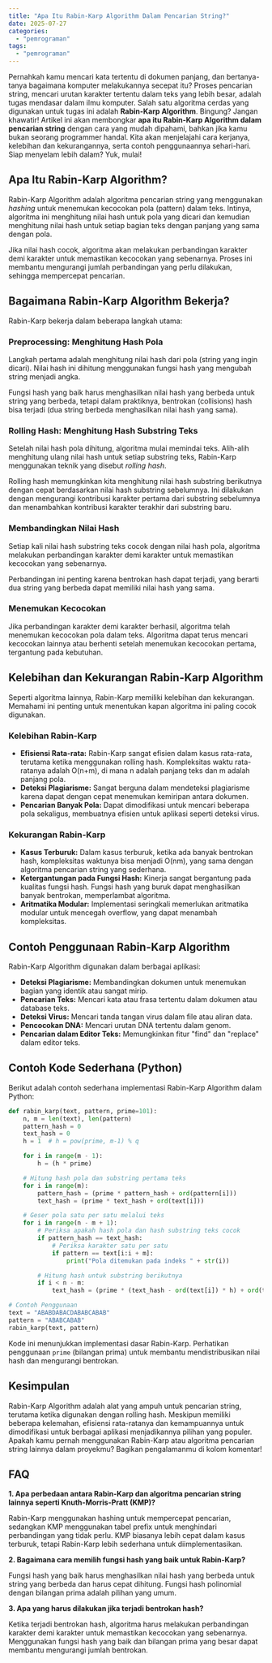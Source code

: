 ```yaml
---
title: "Apa Itu Rabin-Karp Algorithm Dalam Pencarian String?"
date: 2025-07-27
categories: 
  - "pemrograman"
tags: 
  - "pemrograman"
---
```


Pernahkah kamu mencari kata tertentu di dokumen panjang, dan bertanya-tanya bagaimana komputer melakukannya secepat itu? Proses pencarian string, mencari urutan karakter tertentu dalam teks yang lebih besar, adalah tugas mendasar dalam ilmu komputer. Salah satu algoritma cerdas yang digunakan untuk tugas ini adalah **Rabin-Karp Algorithm**. Bingung? Jangan khawatir! Artikel ini akan membongkar **apa itu Rabin-Karp Algorithm dalam pencarian string** dengan cara yang mudah dipahami, bahkan jika kamu bukan seorang programmer handal. Kita akan menjelajahi cara kerjanya, kelebihan dan kekurangannya, serta contoh penggunaannya sehari-hari. Siap menyelam lebih dalam? Yuk, mulai!

## Apa Itu Rabin-Karp Algorithm?

Rabin-Karp Algorithm adalah algoritma pencarian string yang menggunakan _hashing_ untuk menemukan kecocokan pola (pattern) dalam teks. Intinya, algoritma ini menghitung nilai hash untuk pola yang dicari dan kemudian menghitung nilai hash untuk setiap bagian teks dengan panjang yang sama dengan pola.

Jika nilai hash cocok, algoritma akan melakukan perbandingan karakter demi karakter untuk memastikan kecocokan yang sebenarnya. Proses ini membantu mengurangi jumlah perbandingan yang perlu dilakukan, sehingga mempercepat pencarian.

## Bagaimana Rabin-Karp Algorithm Bekerja?

Rabin-Karp bekerja dalam beberapa langkah utama:

### Preprocessing: Menghitung Hash Pola

Langkah pertama adalah menghitung nilai hash dari pola (string yang ingin dicari). Nilai hash ini dihitung menggunakan fungsi hash yang mengubah string menjadi angka.

Fungsi hash yang baik harus menghasilkan nilai hash yang berbeda untuk string yang berbeda, tetapi dalam praktiknya, bentrokan (collisions) hash bisa terjadi (dua string berbeda menghasilkan nilai hash yang sama).

### Rolling Hash: Menghitung Hash Substring Teks

Setelah nilai hash pola dihitung, algoritma mulai memindai teks. Alih-alih menghitung ulang nilai hash untuk setiap substring teks, Rabin-Karp menggunakan teknik yang disebut _rolling hash_.

Rolling hash memungkinkan kita menghitung nilai hash substring berikutnya dengan cepat berdasarkan nilai hash substring sebelumnya. Ini dilakukan dengan mengurangi kontribusi karakter pertama dari substring sebelumnya dan menambahkan kontribusi karakter terakhir dari substring baru.

### Membandingkan Nilai Hash

Setiap kali nilai hash substring teks cocok dengan nilai hash pola, algoritma melakukan perbandingan karakter demi karakter untuk memastikan kecocokan yang sebenarnya.

Perbandingan ini penting karena bentrokan hash dapat terjadi, yang berarti dua string yang berbeda dapat memiliki nilai hash yang sama.

### Menemukan Kecocokan

Jika perbandingan karakter demi karakter berhasil, algoritma telah menemukan kecocokan pola dalam teks. Algoritma dapat terus mencari kecocokan lainnya atau berhenti setelah menemukan kecocokan pertama, tergantung pada kebutuhan.

## Kelebihan dan Kekurangan Rabin-Karp Algorithm

Seperti algoritma lainnya, Rabin-Karp memiliki kelebihan dan kekurangan. Memahami ini penting untuk menentukan kapan algoritma ini paling cocok digunakan.

### Kelebihan Rabin-Karp

- **Efisiensi Rata-rata:** Rabin-Karp sangat efisien dalam kasus rata-rata, terutama ketika menggunakan rolling hash. Kompleksitas waktu rata-ratanya adalah O(n+m), di mana n adalah panjang teks dan m adalah panjang pola.
- **Deteksi Plagiarisme:** Sangat berguna dalam mendeteksi plagiarisme karena dapat dengan cepat menemukan kemiripan antara dokumen.
- **Pencarian Banyak Pola:** Dapat dimodifikasi untuk mencari beberapa pola sekaligus, membuatnya efisien untuk aplikasi seperti deteksi virus.

### Kekurangan Rabin-Karp

- **Kasus Terburuk:** Dalam kasus terburuk, ketika ada banyak bentrokan hash, kompleksitas waktunya bisa menjadi O(nm), yang sama dengan algoritma pencarian string yang sederhana.
- **Ketergantungan pada Fungsi Hash:** Kinerja sangat bergantung pada kualitas fungsi hash. Fungsi hash yang buruk dapat menghasilkan banyak bentrokan, memperlambat algoritma.
- **Aritmatika Modular:** Implementasi seringkali memerlukan aritmatika modular untuk mencegah overflow, yang dapat menambah kompleksitas.

## Contoh Penggunaan Rabin-Karp Algorithm

Rabin-Karp Algorithm digunakan dalam berbagai aplikasi:

- **Deteksi Plagiarisme:** Membandingkan dokumen untuk menemukan bagian yang identik atau sangat mirip.
- **Pencarian Teks:** Mencari kata atau frasa tertentu dalam dokumen atau database teks.
- **Deteksi Virus:** Mencari tanda tangan virus dalam file atau aliran data.
- **Pencocokan DNA:** Mencari urutan DNA tertentu dalam genom.
- **Pencarian dalam Editor Teks:** Memungkinkan fitur "find" dan "replace" dalam editor teks.

## Contoh Kode Sederhana (Python)

Berikut adalah contoh sederhana implementasi Rabin-Karp Algorithm dalam Python:

```python
def rabin_karp(text, pattern, prime=101):
    n, m = len(text), len(pattern)
    pattern_hash = 0
    text_hash = 0
    h = 1  # h = pow(prime, m-1) % q

    for i in range(m - 1):
        h = (h * prime)

    # Hitung hash pola dan substring pertama teks
    for i in range(m):
        pattern_hash = (prime * pattern_hash + ord(pattern[i]))
        text_hash = (prime * text_hash + ord(text[i]))

    # Geser pola satu per satu melalui teks
    for i in range(n - m + 1):
        # Periksa apakah hash pola dan hash substring teks cocok
        if pattern_hash == text_hash:
            # Periksa karakter satu per satu
            if pattern == text[i:i + m]:
                print("Pola ditemukan pada indeks " + str(i))

        # Hitung hash untuk substring berikutnya
        if i < n - m:
            text_hash = (prime * (text_hash - ord(text[i]) * h) + ord(text[i + m]))

# Contoh Penggunaan
text = "ABABDABACDABABCABAB"
pattern = "ABABCABAB"
rabin_karp(text, pattern)
```

Kode ini menunjukkan implementasi dasar Rabin-Karp. Perhatikan penggunaan `prime` (bilangan prima) untuk membantu mendistribusikan nilai hash dan mengurangi bentrokan.

## Kesimpulan

Rabin-Karp Algorithm adalah alat yang ampuh untuk pencarian string, terutama ketika digunakan dengan rolling hash. Meskipun memiliki beberapa kelemahan, efisiensi rata-ratanya dan kemampuannya untuk dimodifikasi untuk berbagai aplikasi menjadikannya pilihan yang populer. Apakah kamu pernah menggunakan Rabin-Karp atau algoritma pencarian string lainnya dalam proyekmu? Bagikan pengalamanmu di kolom komentar!

## FAQ

**1\. Apa perbedaan antara Rabin-Karp dan algoritma pencarian string lainnya seperti Knuth-Morris-Pratt (KMP)?**

Rabin-Karp menggunakan hashing untuk mempercepat pencarian, sedangkan KMP menggunakan tabel prefix untuk menghindari perbandingan yang tidak perlu. KMP biasanya lebih cepat dalam kasus terburuk, tetapi Rabin-Karp lebih sederhana untuk diimplementasikan.

**2\. Bagaimana cara memilih fungsi hash yang baik untuk Rabin-Karp?**

Fungsi hash yang baik harus menghasilkan nilai hash yang berbeda untuk string yang berbeda dan harus cepat dihitung. Fungsi hash polinomial dengan bilangan prima adalah pilihan yang umum.

**3\. Apa yang harus dilakukan jika terjadi bentrokan hash?**

Ketika terjadi bentrokan hash, algoritma harus melakukan perbandingan karakter demi karakter untuk memastikan kecocokan yang sebenarnya. Menggunakan fungsi hash yang baik dan bilangan prima yang besar dapat membantu mengurangi jumlah bentrokan.
